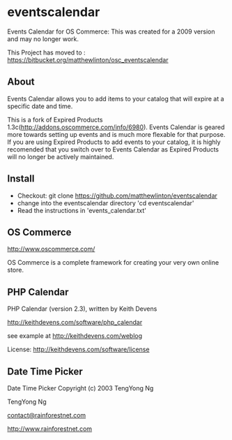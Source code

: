 # eventscalendar

Events Calendar for OS Commerce: This was created for a 2009 version and may no longer work.

This Project has moved to : https://bitbucket.org/matthewlinton/osc_eventscalendar

## About

Events Calendar allows you to add items to your catalog that will expire at a 
specific date and time.

This is a fork of Expired Products 1.3c(http://addons.oscommerce.com/info/6980).
Events Calendar is geared more towards setting up events and is much more
flexable for that purpose. If you are using Expired Products to add events to
your catalog, it is highly recomended that you switch over to Events Calendar
as Expired Products will no longer be actively maintained.

## Install

* Checkout: git clone https://github.com/matthewlinton/eventscalendar
* change into the eventscalendar directory 'cd eventscalendar'
* Read the instructions in 'events_calendar.txt'

## OS Commerce

http://www.oscommerce.com/

OS Commerce is a complete framework for creating your very own online store.

## PHP Calendar

PHP Calendar (version 2.3), written by Keith Devens

http://keithdevens.com/software/php_calendar

  see example at http://keithdevens.com/weblog

License: http://keithdevens.com/software/license

## Date Time Picker

Date Time Picker Copyright (c) 2003 TengYong Ng

TengYong Ng

contact@rainforestnet.com

http://www.rainforestnet.com
